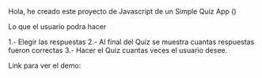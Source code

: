 Hola, he creado este proyecto de Javascript de un Simple Quiz App ()

Lo que el usuario podra hacer

1.- Elegir las respuestas 
2.- Al final del Quiz se muestra cuantas respuestas fueron correctas
3.- Hacer el Quiz cuantas veces el usuario desee.

Link para ver el demo: